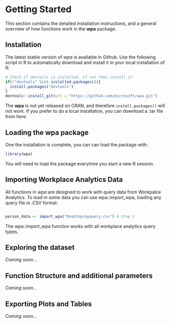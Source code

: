 # Getting Started
This section contains the detailed installation instructions, and a general overview of how functions work in the **wpa** package. 

## Installation

The latest stable version of *wpa* is available in Github. Use the following script in R to automatically download and install it in your local installation of R:

```R
# Check if devtools is installed, if not then install it
if(!"devtools" %in% installed.packages()){
  install.packages("devtools")
}
devtools::install_git(url = "https://github.com/microsoft/wpa.git")

```

The **wpa** is not yet released on CRAN, and therefore `install.packages()` will not work. If you prefer to do a local installation, you can download a .tar file from here. 

## Loading the wpa package
One the installation is complete, you can can load the package with:

```R
library(wpa)
```

You will need to load the package everytime you start a new R session. 


## Importing Workplace Analytics Data
All functions in *wpa* are designed to work with query data from Workpalce Analytics. To load in some data you can use wpa::import_wpa, loading any query file in .CSV format:

```R

person_data <- import_wpa("Desktop/myquery.csv") # Step 2
```

The wpa::import_wpa function works with all workplace analytics query types.

## Exploring the dataset
_Coming soon..._

## Function Structure and additional parameters
_Coming soon..._

## Exporting Plots and Tables
_Coming soon..._
